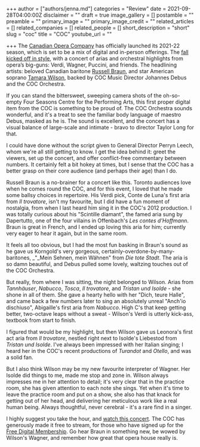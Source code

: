 +++
author = ["authors/jenna.md"]
categories = "Review"
date = 2021-09-28T04:00:00Z
disclaimer = ""
draft = true
image_gallery = []
postamble = ""
preamble = ""
primary_image = ""
primary_image_credit = ""
related_articles = []
related_companies = []
related_people = []
short_description = "short"
slug = "coc"
title = "COC"
youtube_url = ""

+++
The [Canadian Opera Company](/scene/companies/canadian-opera-company/) has officially launched its 2021-22 season, which is set to be a mix of digital and in-person offerings. The [fall kicked off in style](https://www.coc.ca/productions/22877), with a concert of arias and orchestral highlights from opera’s big-guns: Verdi, Wagner, Puccini, and friends. The headlining artists: beloved Canadian baritone [Russell Braun](/scene/people/russell-braun/), and star American soprano [Tamara Wilson](/scene/people/tamara-wilson/), backed by COC Music Director Johannes Debus and the COC Orchestra.

If you can stand the bittersweet, sweeping camera shots of the oh-so-empty Four Seasons Centre for the Performing Arts, this first proper digital item from the COC is something to be proud of. The COC Orchestra sounds wonderful, and it's a treat to see the familiar body language of maestro Debus, masked as he is. The sound is excellent, and the concert has a visual balance of large-scale and intimate - bravo to director Taylor Long for that.

I could have done without the script given to General Director Perryn Leech, whom we're all still getting to know. I get the idea behind it: greet the viewers, set up the concert, and offer conflict-free commentary between numbers. It certainly felt a bit hokey at times, but I sense that the COC has a better grasp on their core audience (and perhaps their age) than I do.

Russell Braun is a no-brainer for a concert like this. Toronto audiences love when he comes round the COC, and for this event, I loved that he made some ballsy choices in repertoire. His Verdi pick, Conte de Luna's first aria from _Il trovatore_, isn't my favourite, but I did have a fun moment of nostalgia, from when I last heard him sing it in the COC's 2012 production. I was totally curious about his "Scintille diamant", the famed aria sung by Dapertutto, one of the four villains in Offenbach's _Les contes d'Hoffmann_. Braun is great in French, and I ended up loving this aria for him; currently very eager to hear it again, but in the same room.

It feels all too obvious, but I had the most fun basking in Braun's sound as he gave us Korngold's very gorgeous, certainly-overdone-by-many-baritones, _"_Mein Sehnen, mein Wähnen" from _Die tote Stadt_. The aria is so damn beautiful, and Debus pulled some lovely, waltzing touches out of the COC Orchestra.

But really, from where I was sitting, the night belonged to Wilson. Arias from _Tannhäuser_, _Nabucco_, _Tosca_, _Il trovatore_, and _Tristan und Isolde_ - she shone in all of them. She gave a hearty hello with her "Dich, teure Halle", and came back a few numbers later to sing an absolutely unreal "Anch'io dischiuso", Abigaille's first aria from _Nabucco_. High C's that keep getting better, two-octave leaps without a sweat - Wilson's Verdi is utterly kick-ass, textbook from start to finish.

I figured that would be my highlight, but then Wilson gave us Leonora's first act aria from _Il trovatore_, nestled right next to Isolde's Liebestod from _Tristan und Isolde_. I've always been impressed with her Italian singing; I heard her in the COC's recent productions of _Turandot_ and _Otello_, and was a solid fan. 

But I also think Wilson may be my new favourite interpreter of Wagner. Her Isolde did things to me, made me stop and zone in. Wilson always impresses me in her attention to detail; it's very clear that in the practice room, she has given attention to each note she sings. Yet when it's time to leave the practice room and put on a show, she also has that knack for getting out of her head, and delivering her meticulous work like a real human being. Always thoughtful, never cerebral - it's a rare find in a singer.

I highly suggest you take the hour, and [watch this concert](https://www.coc.ca/productions/22877). The COC has generously made it free to stream, for those who have signed up for the [Free Digital Membership](https://www.coc.ca/watch/howtowatch). Go hear Braun in something new, be wowed by Wilson's Wagner, and remember how great that opera house really is.